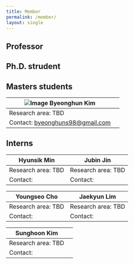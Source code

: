 ```yaml
---
title: Member
permalink: /member/
layout: single
---
```

## Professor

## Ph.D. strudent

## Masters students  
  
| ![Image](../assets/member/bh.jpg)  Byeonghun Kim |  |
| -------- | -------- |
| Research area: TBD   |   | 
| Contact: byeonghuns98@gmail.com   |  | 

## Interns  
  
| Hyunsik Min | Jubin Jin |
| -------- | -------- |
| Research area: TBD   | Research area: TBD    | 
| Contact:    | Contact:    | 

| Youngseo Cho | Jaekyun Lim |
| -------- | -------- |
| Research area: TBD   | Research area: TBD    | 
| Contact:    | Contact:    | 

| Sunghoon Kim |  |
| -------- | -------- |
| Research area: TBD   |  | 
| Contact:    |  | 
